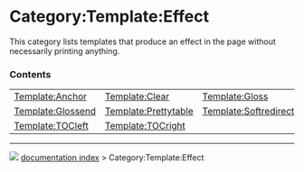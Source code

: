 # Category:Template:Effect
This category lists templates that produce an effect in the page without necessarily printing anything.

### Contents

|     |     |     |
| --- | --- | --- |
| [Template:Anchor](Template_Anchor.md) | [Template:Clear](Template_Clear.md) | [Template:Gloss](Template_Gloss.md) |
| [Template:Glossend](Template_Glossend.md) | [Template:Prettytable](Template_Prettytable.md) | [Template:Softredirect](Template_Softredirect.md) |
| [Template:TOCleft](Template_TOCleft.md) | [Template:TOCright](Template_TOCright.md) |



---
![](images/Right_arrow.png) [documentation index](../README.md) > Category:Template:Effect
